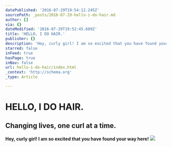 ```yaml
---
datePublished: '2016-07-29T19:54:12.245Z'
sourcePath: _posts/2016-07-29-hello-i-do-hair.md
author: []
via: {}
dateModified: '2016-07-29T19:52:45.609Z'
title: 'HELLO, I DO HAIR.'
publisher: {}
description: 'Hey, curly girl! I am so excited that you have found your way here!'
starred: false
inFeed: true
hasPage: true
inNav: false
url: hello-i-do-hair/index.html
_context: 'http://schema.org'
_type: Article

---
```

# HELLO, I DO HAIR.

## Changing lives, one curl at a time.

**Hey, curly girl! I am so excited that you have found your way here!**
![](https://the-grid-user-content.s3-us-west-2.amazonaws.com/bb055897-ef3f-403f-9cc0-8691d8801383.gif)